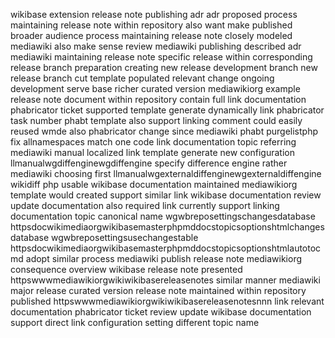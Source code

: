 wikibase extension release note publishing adr adr proposed process maintaining release note within repository also want make published broader audience process maintaining release note closely modeled mediawiki also make sense review mediawiki publishing described adr mediawiki maintaining release note specific release within corresponding release branch preparation creating new release development branch new release branch cut template populated relevant change ongoing development serve base richer curated version mediawikiorg example release note document within repository contain full link documentation phabricator ticket supported template generate dynamically link phabricator task number phabt template also support linking comment could easily reused wmde also phabricator change since mediawiki phabt purgelistphp fix allnamespaces match one code link documentation topic referring mediawiki manual localized link template generate new configuration llmanualwgdiffenginewgdiffengine specify difference engine rather mediawiki choosing first llmanualwgexternaldiffenginewgexternaldiffengine wikidiff php usable wikibase documentation maintained mediawikiorg template would created support similar link wikibase documentation review update documentation also required link currently support linking documentation topic canonical name wgwbreposettingschangesdatabase httpsdocwikimediaorgwikibasemasterphpmddocstopicsoptionshtmlchangesdatabase wgwbreposettingsusechangestable httpsdocwikimediaorgwikibasemasterphpmddocstopicsoptionshtmlautotocmd adopt similar process mediawiki publish release note mediawikiorg consequence overview wikibase release note presented httpswwwmediawikiorgwikiwikibasereleasenotes similar manner mediawiki major release curated version release note maintained within repository published httpswwwmediawikiorgwikiwikibasereleasenotesnnn link relevant documentation phabricator ticket review update wikibase documentation support direct link configuration setting different topic name